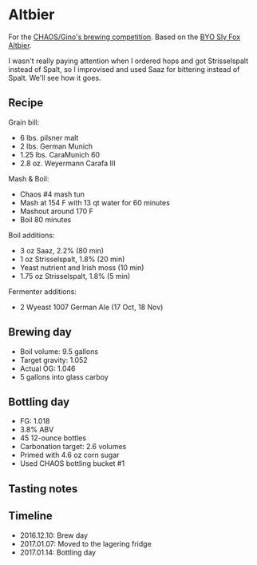 # Altbier
For the [CHAOS/Gino's brewing competition](https://www.chaosbrewclub.net/forum/announcements/chaos-and-ginos-brewing-club-only-competition-altbier). Based on the [BYO Sly Fox Altbier](http://byo.com/malt/item/1205-old-world-alt).

I wasn't really paying attention when I ordered hops and got Strisselspalt instead of Spalt, so I improvised and used Saaz for bittering instead of Spalt. We'll see how it goes.

## Recipe
Grain bill:
* 6 lbs. pilsner malt
* 2 lbs. German Munich
* 1.25 lbs. CaraMunich 60
* 2.8 oz. Weyermann Carafa III

Mash & Boil:
* Chaos #4 mash tun
* Mash at 154 F with 13 qt water for 60 minutes
* Mashout around 170 F
* Boil 80 minutes

Boil additions:
* 3 oz Saaz, 2.2% (80 min)
* 1 oz Strisselspalt, 1.8% (20 min)
* Yeast nutrient and Irish moss (10 min)
* 1.75 oz Strisselspalt, 1.8% (5 min)

Fermenter additions:
* 2 Wyeast 1007 German Ale (17 Oct, 18 Nov)

## Brewing day
* Boil volume: 9.5 gallons
* Target gravity: 1.052
* Actual OG: 1.046
* 5 gallons into glass carboy

## Bottling day
* FG: 1.018
* 3.8% ABV
* 45 12-ounce bottles
* Carbonation target: 2.6 volumes
* Primed with 4.6 oz corn sugar
* Used CHAOS bottling bucket #1

## Tasting notes

## Timeline
* 2016.12.10: Brew day
* 2017.01.07: Moved to the lagering fridge
* 2017.01.14: Bottling day
